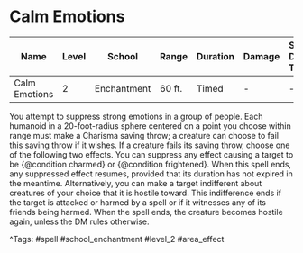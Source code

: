 # Calm Emotions

| Name | Level | School | Range | Duration | Damage | Save DC & Type |
|------|-------|--------|-------|----------|--------|----------------|
| Calm Emotions | 2 | Enchantment | 60 ft. | Timed | - | - |

You attempt to suppress strong emotions in a group of people. Each humanoid in a 20-foot-radius sphere centered on a point you choose within range must make a Charisma saving throw; a creature can choose to fail this saving throw if it wishes. If a creature fails its saving throw, choose one of the following two effects. You can suppress any effect causing a target to be {@condition charmed} or {@condition frightened}. When this spell ends, any suppressed effect resumes, provided that its duration has not expired in the meantime. Alternatively, you can make a target indifferent about creatures of your choice that it is hostile toward. This indifference ends if the target is attacked or harmed by a spell or if it witnesses any of its friends being harmed. When the spell ends, the creature becomes hostile again, unless the DM rules otherwise.

^Tags: #spell #school_enchantment #level_2 #area_effect